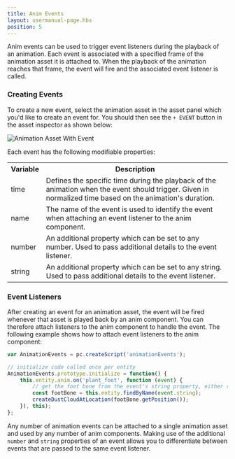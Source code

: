 ```yaml
---
title: Anim Events
layout: usermanual-page.hbs
position: 5
---
```


Anim events can be used to trigger event listeners during the playback of an animation. Each event is associated with a specified frame of the animation asset it is attached to. When the playback of the animation reaches that frame, the event will fire and the associated event listener is called.

### Creating Events

To create a new event, select the animation asset in the asset panel which you'd like to create an event for. You should then see the `+ EVENT` button in the asset inspector as shown below:

![Animation Asset With Event][1]

Each event has the following modifiable properties:

<table class="table table-striped">
    <tbody>
        <tr>
            <th>Variable</th>
            <th>Description</th>
        </tr>
    <tr>
        <td>time</td>
        <td>Defines the specific time during the playback of the animation when the event should trigger. Given in normalized time based on the animation's duration.</td>
    </tr>
    <tr>
        <td>name</td>
        <td>The name of the event is used to identify the event when attaching an event listener to the anim component.</td>
    </tr>
    <tr>
        <td>number</td>
        <td>An additional property which can be set to any number. Used to pass additional details to the event listener.</td>
    </tr>
    <tr>
        <td>string</td>
        <td>An additional property which can be set to any string. Used to pass additional details to the event listener.</td>
    </tr>
</tbody></table>

### Event Listeners

After creating an event for an animation asset, the event will be fired whenever that asset is played back by an anim component. You can therefore attach listeners to the anim component to handle the event. The following example shows how to attach event listeners to the anim component:

```javascript
var AnimationEvents = pc.createScript('animationEvents');

// initialize code called once per entity
AnimationEvents.prototype.initialize = function() {
    this.entity.anim.on('plant_foot', function (event) {
        // get the foot bone from the event's string property, either right_foot or left_foot
        const footBone = this.entity.findByName(event.string);
        createDustCloudAtLocation(footBone.getPosition());
    }), this);
};
```

Any number of animation events can be attached to a single animation asset and used by any number of anim components. Making use of the additional `number` and `string` properties of an event allows you to differentiate between events that are passed to the same event listener.

[1]: /images/user-manual/anim/animation_asset_with_events.png
